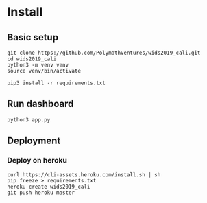 # Install 


## Basic setup

```
git clone https://github.com/PolymathVentures/wids2019_cali.git
cd wids2019_cali
python3 -m venv venv
source venv/bin/activate

pip3 install -r requirements.txt
```

## Run dashboard

```
python3 app.py
```

## Deployment

### Deploy on heroku

```
curl https://cli-assets.heroku.com/install.sh | sh
pip freeze > requirements.txt
heroku create wids2019_cali
git push heroku master
```




